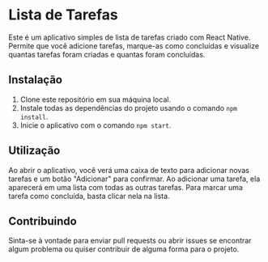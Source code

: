# Lista de Tarefas

Este é um aplicativo simples de lista de tarefas criado com React Native. Permite que você adicione tarefas, marque-as como concluídas e visualize quantas tarefas foram criadas e quantas foram concluídas.

## Instalação

1. Clone este repositório em sua máquina local.
2. Instale todas as dependências do projeto usando o comando `npm install`.
3. Inicie o aplicativo com o comando `npm start`.

## Utilização

Ao abrir o aplicativo, você verá uma caixa de texto para adicionar novas tarefas e um botão "Adicionar" para confirmar. Ao adicionar uma tarefa, ela aparecerá em uma lista com todas as outras tarefas. Para marcar uma tarefa como concluída, basta clicar nela na lista.

## Contribuindo

Sinta-se à vontade para enviar pull requests ou abrir issues se encontrar algum problema ou quiser contribuir de alguma forma para o projeto.
